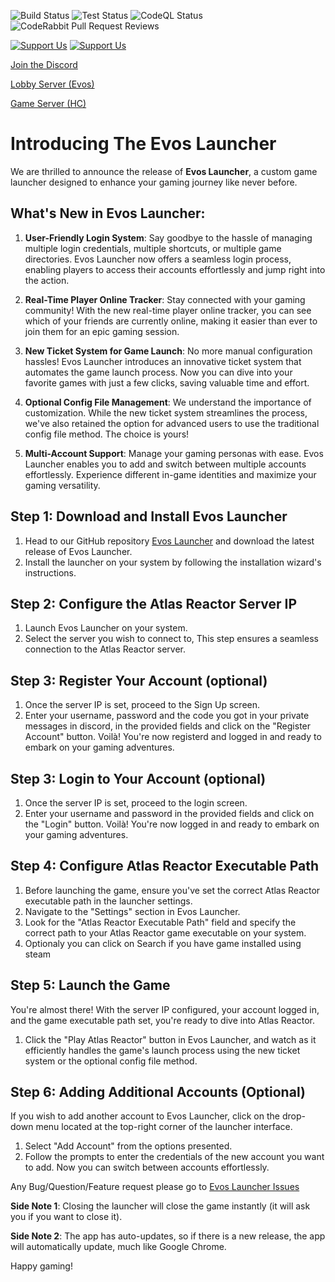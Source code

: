 ![Build Status](https://github.com/Addalyn/Evos-Launcher/actions/workflows/publish.yml/badge.svg 'Build Status') ![Test Status](https://github.com/Addalyn/Evos-Launcher/actions/workflows/test.yml/badge.svg 'Test') ![CodeQL Status](https://github.com/Addalyn/Evos-Launcher/actions/workflows/codeql-analysis.yml/badge.svg 'CodeQL') ![CodeRabbit Pull Request Reviews](https://img.shields.io/coderabbit/prs/github/Addalyn/Evos-Launcher?utm_source=oss&utm_medium=github&utm_campaign=Addalyn%2FEvos-Launcher&labelColor=171717&color=FF570A&link=https%3A%2F%2Fcoderabbit.ai&label=CodeRabbit+Reviews)

[![Support Us](<https://img.shields.io/badge/Support%20Us-PayPal%20(BabyAddalyn)-green.svg>)](https://paypal.me/BabyAddalyn) [![Support Us](<https://img.shields.io/badge/Support%20Us-boosty%20(Zheneq)-green.svg>)](https://boosty.to/zheneq)

[Join the Discord](https://evos.live/discord)

[Lobby Server (Evos)](https://github.com/Zheneq/EvoS)

[Game Server (HC)](https://github.com/Zheneq/hc)

# Introducing The Evos Launcher

We are thrilled to announce the release of **Evos Launcher**, a custom game launcher designed to enhance your gaming journey like never before.

## What's New in Evos Launcher:

1. **User-Friendly Login System**: Say goodbye to the hassle of managing multiple login credentials, multiple shortcuts, or multiple game directories. Evos Launcher now offers a seamless login process, enabling players to access their accounts effortlessly and jump right into the action.

2. **Real-Time Player Online Tracker**: Stay connected with your gaming community! With the new real-time player online tracker, you can see which of your friends are currently online, making it easier than ever to join them for an epic gaming session.

3. **New Ticket System for Game Launch**: No more manual configuration hassles! Evos Launcher introduces an innovative ticket system that automates the game launch process. Now you can dive into your favorite games with just a few clicks, saving valuable time and effort.

4. **Optional Config File Management**: We understand the importance of customization. While the new ticket system streamlines the process, we've also retained the option for advanced users to use the traditional config file method. The choice is yours!

5. **Multi-Account Support**: Manage your gaming personas with ease. Evos Launcher enables you to add and switch between multiple accounts effortlessly. Experience different in-game identities and maximize your gaming versatility.

## Step 1: Download and Install Evos Launcher

1. Head to our GitHub repository [Evos Launcher](https://github.com/Addalyn/Evos-Launcher/releases/latest) and download the latest release of Evos Launcher.
2. Install the launcher on your system by following the installation wizard's instructions.

## Step 2: Configure the Atlas Reactor Server IP

1. Launch Evos Launcher on your system.
2. Select the server you wish to connect to, This step ensures a seamless connection to the Atlas Reactor server.

## Step 3: Register Your Account (optional)

1. Once the server IP is set, proceed to the Sign Up screen.
2. Enter your username, password and the code you got in your private messages in discord, in the provided fields and click on the "Register Account" button. Voilà! You're now registerd and logged in and ready to embark on your gaming adventures.

## Step 3: Login to Your Account (optional)

1. Once the server IP is set, proceed to the login screen.
2. Enter your username and password in the provided fields and click on the "Login" button. Voilà! You're now logged in and ready to embark on your gaming adventures.

## Step 4: Configure Atlas Reactor Executable Path

1. Before launching the game, ensure you've set the correct Atlas Reactor executable path in the launcher settings.
2. Navigate to the "Settings" section in Evos Launcher.
3. Look for the "Atlas Reactor Executable Path" field and specify the correct path to your Atlas Reactor game executable on your system.
4. Optionaly you can click on Search if you have game installed using steam

## Step 5: Launch the Game

You're almost there! With the server IP configured, your account logged in, and the game executable path set, you're ready to dive into Atlas Reactor.

1. Click the "Play Atlas Reactor" button in Evos Launcher, and watch as it efficiently handles the game's launch process using the new ticket system or the optional config file method.

## Step 6: Adding Additional Accounts (Optional)

If you wish to add another account to Evos Launcher, click on the drop-down menu located at the top-right corner of the launcher interface.

1. Select "Add Account" from the options presented.
2. Follow the prompts to enter the credentials of the new account you want to add. Now you can switch between accounts effortlessly.

Any Bug/Question/Feature request please go to [Evos Launcher Issues](https://github.com/Addalyn/Evos-Launcher/issues)

**Side Note 1**: Closing the launcher will close the game instantly (it will ask you if you want to close it).

**Side Note 2**: The app has auto-updates, so if there is a new release, the app will automatically update, much like Google Chrome.

Happy gaming!
